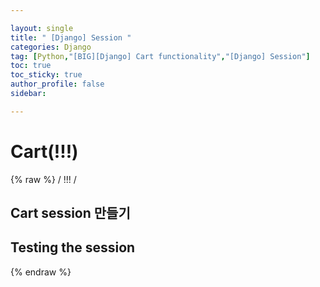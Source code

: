 ```yaml
---

layout: single
title: " [Django] Session "
categories: Django
tag: [Python,"[BIG][Django] Cart functionality","[Django] Session"]
toc: true
toc_sticky: true
author_profile: false
sidebar:

---
```

# Cart(!!!)
{% raw %}
/ !!! /

## Cart session 만들기





## Testing the session

{% endraw %}





